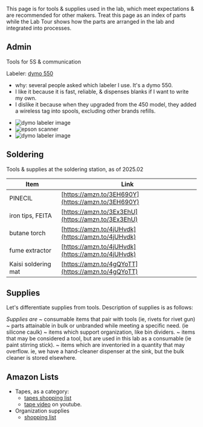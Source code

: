 This page is for tools & supplies used in the lab, which meet expectations & are recommended for other makers.  Treat this page as an index of parts while the Lab Tour shows how the parts are arranged in the lab and integrated into processes.

## Admin
Tools for 5S & communication

Labeler: [dymo 550](https://amzn.to/3Zqdt9n)
* why: several people asked which labeler I use.  It's a dymo 550.
* I like it because it is fast, reliable, & dispenses blanks if I want to write my own.
* I dislike it because when they upgraded from the 450 model, they added a wireless tag into spools, excluding other brands refills.

- ![dymo labeler image](https://m.media-amazon.com/images/I/81U0Akr9MsL._AC_SL1500_.jpg)
- ![epson scanner](https://m.media-amazon.com/images/I/81U0Akr9MsL._AC_SL1500_.jpg)
- ![dymo labeler image](https://m.media-amazon.com/images/I/81U0Akr9MsL._AC_SL1500_.jpg)

## Soldering
Tools & supplies at the soldering station, as of 2025.02

| Item                | Link |
| ------------------- | -------------------------------------------------- |
| PINECIL             | [https://amzn.to/3EH690Y](https://amzn.to/3EH690Y) |
| iron tips, FEITA    | [https://amzn.to/3Ex3EhU](https://amzn.to/3Ex3EhU) |
| butane torch        | [https://amzn.to/4jUHvdk](https://amzn.to/4jUHvdk) |
| fume extractor      | [https://amzn.to/4jUHvdk](https://amzn.to/4jUHvdk) |
| Kaisi soldering mat | [https://amzn.to/4gQYoTT](https://amzn.to/4gQYoTT) |

## Supplies
Let's differentiate supplies from tools.  Description of supplies is as follows:

*Supplies are*
~ consumable items that pair with tools (ie, rivets for rivet gun)
~ parts attainable in bulk or unbranded while meeting a specific need. (ie silicone caulk)
~ items which support organization, like bin dividers.
~ items that may be considered a tool, but are used in this lab as a consumable (ie paint stirring stick). 
~ items which are inventoried in a quantity that may overflow.  ie, we have a hand-cleaner dispenser at the sink, but the bulk cleaner is stored elsewhere.

## Amazon Lists
* Tapes, as a category:
  * [tapes shopping list](https://www.amazon.com/shop/davidmalawey/list/23JC56RVU5QCD?ref_=cm_sw_r_cp_ud_aipsflist_QDTS3XMR324V5SRFJWMD)
  * [tape video](https://youtu.be/W0sAR_jI4b8) on youtube.
* Organization supplies
  * [shopping list](https://www.amazon.com/shop/davidmalawey/list/3WYDWTJG1O2?ref_=cm_sw_r_cp_ud_aipsflist_QDTS3XMR324V5SRFJWMD_1)   
